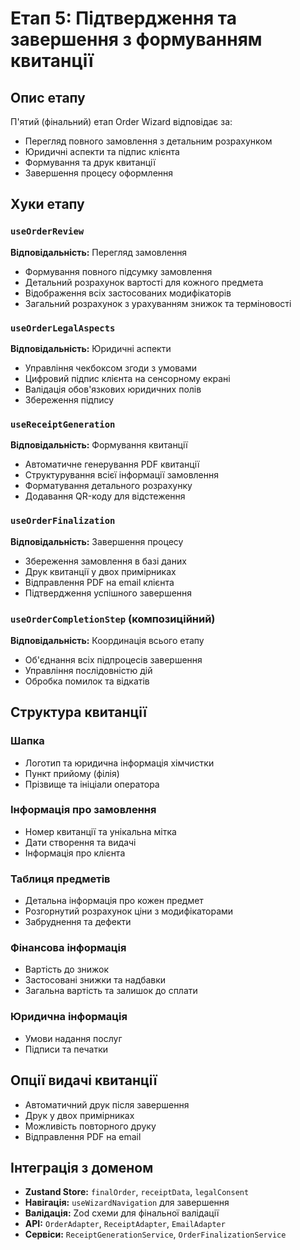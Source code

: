# Етап 5: Підтвердження та завершення з формуванням квитанції

## Опис етапу

П'ятий (фінальний) етап Order Wizard відповідає за:

- Перегляд повного замовлення з детальним розрахунком
- Юридичні аспекти та підпис клієнта
- Формування та друк квитанції
- Завершення процесу оформлення

## Хуки етапу

### `useOrderReview`

**Відповідальність:** Перегляд замовлення

- Формування повного підсумку замовлення
- Детальний розрахунок вартості для кожного предмета
- Відображення всіх застосованих модифікаторів
- Загальний розрахунок з урахуванням знижок та терміновості

### `useOrderLegalAspects`

**Відповідальність:** Юридичні аспекти

- Управління чекбоксом згоди з умовами
- Цифровий підпис клієнта на сенсорному екрані
- Валідація обов'язкових юридичних полів
- Збереження підпису

### `useReceiptGeneration`

**Відповідальність:** Формування квитанції

- Автоматичне генерування PDF квитанції
- Структурування всієї інформації замовлення
- Форматування детального розрахунку
- Додавання QR-коду для відстеження

### `useOrderFinalization`

**Відповідальність:** Завершення процесу

- Збереження замовлення в базі даних
- Друк квитанції у двох примірниках
- Відправлення PDF на email клієнта
- Підтвердження успішного завершення

### `useOrderCompletionStep` (композиційний)

**Відповідальність:** Координація всього етапу

- Об'єднання всіх підпроцесів завершення
- Управління послідовністю дій
- Обробка помилок та відкатів

## Структура квитанції

### Шапка

- Логотип та юридична інформація хімчистки
- Пункт прийому (філія)
- Прізвище та ініціали оператора

### Інформація про замовлення

- Номер квитанції та унікальна мітка
- Дати створення та видачі
- Інформація про клієнта

### Таблиця предметів

- Детальна інформація про кожен предмет
- Розгорнутий розрахунок ціни з модифікаторами
- Забруднення та дефекти

### Фінансова інформація

- Вартість до знижок
- Застосовані знижки та надбавки
- Загальна вартість та залишок до сплати

### Юридична інформація

- Умови надання послуг
- Підписи та печатки

## Опції видачі квитанції

- Автоматичний друк після завершення
- Друк у двох примірниках
- Можливість повторного друку
- Відправлення PDF на email

## Інтеграція з доменом

- **Zustand Store:** `finalOrder`, `receiptData`, `legalConsent`
- **Навігація:** `useWizardNavigation` для завершення
- **Валідація:** Zod схеми для фінальної валідації
- **API:** `OrderAdapter`, `ReceiptAdapter`, `EmailAdapter`
- **Сервіси:** `ReceiptGenerationService`, `OrderFinalizationService`
